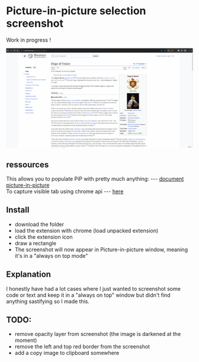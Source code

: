 # Picture-in-picture selection screenshot

Work in progress !

![Alt Text](usage.gif)

## ressources

This allows you to populate PiP with pretty much anything: --- [document picture-in-picture](https://wicg.github.io/document-picture-in-picture/)  
To capture visible tab using chrome api --- [here](https://developer.chrome.com/docs/extensions/reference/api/tabs?hl=fr#method-captureVisibleTab)

## Install

- download the folder  
- load the extension with chrome (load unpacked extension)  
- click the extension icon  
- draw a rectangle
- The screenshot will now appear in Picture-in-picture window, meaning it's in a "always on top mode"

## Explanation

I honestly have had a lot cases where I just wanted to screenshot some code or text and
keep it in a "always on top" window but didn't find anything sastifying so I made this.

## TODO:

- remove opacity layer from screenshot (the image is darkened at the moment)
- remove the left and top red border from the screenshot
- add a copy image to clipboard somewhere
